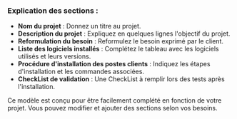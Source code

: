 
### Explication des sections :
- **Nom du projet** : Donnez un titre au projet.
- **Description du projet** : Expliquez en quelques lignes l'objectif du projet.
- **Reformulation du besoin** : Reformulez le besoin exprimé par le client.
- **Liste des logiciels installés** : Complétez le tableau avec les logiciels utilisés et leurs versions.
- **Procédure d'installation des postes clients** : Indiquez les étapes d'installation et les commandes associées.
- **CheckList de validation** : Une CheckList à remplir lors des tests après l'installation.

Ce modèle est conçu pour être facilement complété en fonction de votre projet. Vous pouvez modifier et ajouter des sections selon vos besoins.